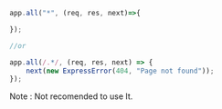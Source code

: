 
```js
app.all("*", (req, res, next)=>{

});

//or

app.all(/.*/, (req, res, next) => {
    next(new ExpressError(404, "Page not found"));
});

```
Note : Not recomended to use It.